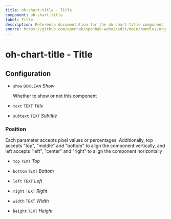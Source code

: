 ```yaml
---
title: oh-chart-title - Title
component: oh-chart-title
label: Title
description: Reference documentation for the oh-chart-title component
source: https://github.com/openhab/openhab-webui/edit/main/bundles/org.openhab.ui/doc/components/oh-chart-title.md
---
```


# oh-chart-title - Title

<!-- GENERATED componentDescription -->

<!-- GENERATED /componentDescription -->

## Configuration

<!-- GENERATED props -->

- `show` <small>BOOLEAN</small> _Show_

  Whether to show or not this component

- `text` <small>TEXT</small> _Title_

- `subtext` <small>TEXT</small> _Subtitle_

### Position

Each parameter accepts pixel values or percentages. Additionally, top accepts "top", "middle" and "bottom" to align the component vertically, and left accepts "left", "center" and "right" to align the component horizontally


- `top` <small>TEXT</small> _Top_

- `bottom` <small>TEXT</small> _Bottom_

- `left` <small>TEXT</small> _Left_

- `right` <small>TEXT</small> _Right_

- `width` <small>TEXT</small> _Width_

- `height` <small>TEXT</small> _Height_

<!-- GENERATED /props -->
